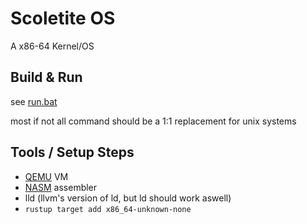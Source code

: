 # Scoletite OS
A x86-64 Kernel/OS

## Build & Run
see [run.bat](run.bat)

most if not all command should be a 1:1 replacement for unix systems

## Tools / Setup Steps
- [QEMU](https://www.qemu.org) VM
- [NASM](https://www.nasm.us/) assembler
- lld (llvm's version of ld, but ld should work aswell)
- `rustup target add x86_64-unknown-none`